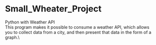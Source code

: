 # Small_Wheater_Project
Python with Weather API\
This program makes it possible to consume a weather API, which allows you to collect data from a city, and then present that data in the form of a graph.\


